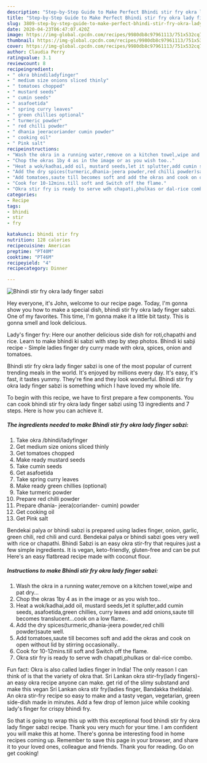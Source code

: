 ```yaml
---
description: "Step-by-Step Guide to Make Perfect Bhindi stir fry okra lady finger sabzi"
title: "Step-by-Step Guide to Make Perfect Bhindi stir fry okra lady finger sabzi"
slug: 3809-step-by-step-guide-to-make-perfect-bhindi-stir-fry-okra-lady-finger-sabzi
date: 2020-04-23T06:47:07.420Z
image: https://img-global.cpcdn.com/recipes/9980db8c97961113/751x532cq70/bhindi-stir-fry-okra-lady-finger-sabzi-recipe-main-photo.jpg
thumbnail: https://img-global.cpcdn.com/recipes/9980db8c97961113/751x532cq70/bhindi-stir-fry-okra-lady-finger-sabzi-recipe-main-photo.jpg
cover: https://img-global.cpcdn.com/recipes/9980db8c97961113/751x532cq70/bhindi-stir-fry-okra-lady-finger-sabzi-recipe-main-photo.jpg
author: Claudia Perry
ratingvalue: 3.1
reviewcount: 8
recipeingredient:
- " okra bhindiladyfinger"
- " medium size onions sliced thinly"
- " tomatoes chopped"
- " mustard seeds"
- " cumin seeds"
- " asafoetida"
- " spring curry leaves"
- " green chillies optional"
- " turmeric powder"
- " red chilli powder"
- " dhania jeeracoriander cumin powder"
- " cooking oil"
- " Pink salt"
recipeinstructions:
- "Wash the okra in a running water,remove on a kitchen towel,wipe and pat dry..."
- "Chop the okras 1by 4 as in the image or as you wish too.."
- "Heat a wok/kadhai,add oil, mustard seeds,let it splutter,add cumin seeds, asafoetida,green chillies, curry leaves and add onions,saute till becomes translucent...cook on a low flame.."
- "Add the dry spices(turmeric,dhania-jeera powder,red chilli powder)saute well."
- "Add tomatoes,saute till becomes soft and add the okras and cook on open without lid by stirring occasionally.."
- "Cook for 10-12mins.till soft and Switch off the flame."
- "Okra stir fry is ready to serve wdh chapati,phulkas or dal-rice combo."
categories:
- Recipe
tags:
- bhindi
- stir
- fry

katakunci: bhindi stir fry 
nutrition: 128 calories
recipecuisine: American
preptime: "PT40M"
cooktime: "PT46M"
recipeyield: "4"
recipecategory: Dinner

---
```



![Bhindi stir fry okra lady finger sabzi](https://img-global.cpcdn.com/recipes/9980db8c97961113/751x532cq70/bhindi-stir-fry-okra-lady-finger-sabzi-recipe-main-photo.jpg)

Hey everyone, it's John, welcome to our recipe page. Today, I'm gonna show you how to make a special dish, bhindi stir fry okra lady finger sabzi. One of my favorites. This time, I'm gonna make it a little bit tasty. This is gonna smell and look delicious.

Lady&#39;s finger fry: Here our another delicious side dish for roti,chapathi and rice. Learn to make bhindi ki sabzi with step by step photos. Bhindi ki sabji recipe - Simple ladies finger dry curry made with okra, spices, onion and tomatoes.

Bhindi stir fry okra lady finger sabzi is one of the most popular of current trending meals in the world. It's enjoyed by millions every day. It's easy, it's fast, it tastes yummy. They're fine and they look wonderful. Bhindi stir fry okra lady finger sabzi is something which I have loved my whole life.


To begin with this recipe, we have to first prepare a few components. You can cook bhindi stir fry okra lady finger sabzi using 13 ingredients and 7 steps. Here is how you can achieve it.

<!--inarticleads1-->

##### The ingredients needed to make Bhindi stir fry okra lady finger sabzi:

1. Take  okra /bhindi/ladyfinger
1. Get  medium size onions sliced thinly
1. Get  tomatoes chopped
1. Make ready  mustard seeds
1. Take  cumin seeds
1. Get  asafoetida
1. Take  spring curry leaves
1. Make ready  green chillies (optional)
1. Take  turmeric powder
1. Prepare  red chilli powder
1. Prepare  dhania- jeera(coriander- cumin) powder
1. Get  cooking oil
1. Get  Pink salt


Bendekai palya or bhindi sabzi is prepared using ladies finger, onion, garlic, green chili, red chili and curd. Bendekai palya or bhindi sabzi goes very well with rice or chapathi. Bhindi Sabzi is an easy okra stir-fry that requires just a few simple ingredients. It is vegan, keto-friendly, gluten-free and can be put Here&#39;s an easy flatbread recipe made with coconut flour. 

<!--inarticleads2-->

##### Instructions to make Bhindi stir fry okra lady finger sabzi:

1. Wash the okra in a running water,remove on a kitchen towel,wipe and pat dry...
1. Chop the okras 1by 4 as in the image or as you wish too..
1. Heat a wok/kadhai,add oil, mustard seeds,let it splutter,add cumin seeds, asafoetida,green chillies, curry leaves and add onions,saute till becomes translucent...cook on a low flame..
1. Add the dry spices(turmeric,dhania-jeera powder,red chilli powder)saute well.
1. Add tomatoes,saute till becomes soft and add the okras and cook on open without lid by stirring occasionally..
1. Cook for 10-12mins.till soft and Switch off the flame.
1. Okra stir fry is ready to serve wdh chapati,phulkas or dal-rice combo.


Fun fact: Okra is also called ladies finger in India! The only reason I can think of is that the variety of okra that. Sri Lankan okra stir-fry(lady fingers)- an easy okra recipe anyone can make. get rid of the slimy substand and make this vegan Sri Lankan okra stir fry(ladies finger, Bandakka theldala). An okra stir-fry recipe so easy to make and a tasty vegan, vegetarian, green side-dish made in minutes. Add a few drop of lemon juice while cooking lady&#39;s finger for crispy bhindi fry. 

So that is going to wrap this up with this exceptional food bhindi stir fry okra lady finger sabzi recipe. Thank you very much for your time. I am confident you will make this at home. There's gonna be interesting food in home recipes coming up. Remember to save this page in your browser, and share it to your loved ones, colleague and friends. Thank you for reading. Go on get cooking!
